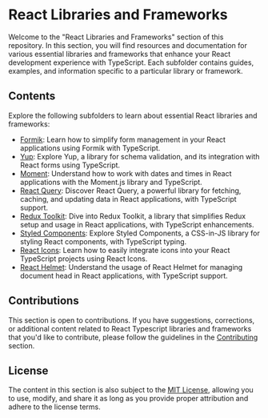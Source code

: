 # React Libraries and Frameworks

Welcome to the "React Libraries and Frameworks" section of this repository. In this section, you will find resources and documentation for various essential libraries and frameworks that enhance your React development experience with TypeScript. Each subfolder contains guides, examples, and information specific to a particular library or framework.

## Contents

Explore the following subfolders to learn about essential React libraries and frameworks:

- [Formik](Formik/): Learn how to simplify form management in your React applications using Formik with TypeScript.
- [Yup](Yup/): Explore Yup, a library for schema validation, and its integration with React forms using TypeScript.
- [Moment](Moment/): Understand how to work with dates and times in React applications with the Moment.js library and TypeScript.
- [React Query](React%20Query/): Discover React Query, a powerful library for fetching, caching, and updating data in React applications, with TypeScript support.
- [Redux Toolkit](Redux%20Toolkit/): Dive into Redux Toolkit, a library that simplifies Redux setup and usage in React applications, with TypeScript enhancements.
- [Styled Components](Styled%20Components/): Explore Styled Components, a CSS-in-JS library for styling React components, with TypeScript typing.
- [React Icons](React%20Icons/): Learn how to easily integrate icons into your React TypeScript projects using React Icons.
- [React Helmet](React%20Helmet/): Understand the usage of React Helmet for managing document head in React applications, with TypeScript support.

## Contributions

This section is open to contributions. If you have suggestions, corrections, or additional content related to React Typescript libraries and frameworks that you'd like to contribute, please follow the guidelines in the [Contributing](../Contributing.md) section.

## License

The content in this section is also subject to the [MIT License](../LICENSE), allowing you to use, modify, and share it as long as you provide proper attribution and adhere to the license terms.
